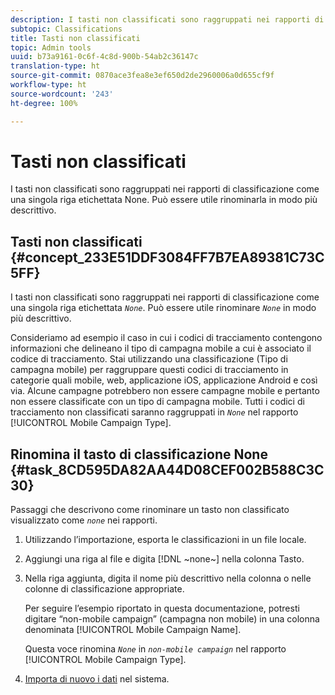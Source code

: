 ```yaml
---
description: I tasti non classificati sono raggruppati nei rapporti di classificazione come una singola riga etichettata None. Può essere utile rinominarla in modo più descrittivo.
subtopic: Classifications
title: Tasti non classificati
topic: Admin tools
uuid: b73a9161-0c6f-4c8d-900b-54ab2c36147c
translation-type: ht
source-git-commit: 0870ace3fea8e3ef650d2de2960006a0d655cf9f
workflow-type: ht
source-wordcount: '243'
ht-degree: 100%

---
```



# Tasti non classificati

I tasti non classificati sono raggruppati nei rapporti di classificazione come una singola riga etichettata None. Può essere utile rinominarla in modo più descrittivo.

## Tasti non classificati {#concept_233E51DDF3084FF7B7EA89381C73C5FF}

I tasti non classificati sono raggruppati nei rapporti di classificazione come una singola riga etichettata *`None`*. Può essere utile rinominare *`None`* in modo più descrittivo.

Consideriamo ad esempio il caso in cui i codici di tracciamento contengono informazioni che delineano il tipo di campagna mobile a cui è associato il codice di tracciamento. Stai utilizzando una classificazione (Tipo di campagna mobile) per raggruppare questi codici di tracciamento in categorie quali mobile, web, applicazione iOS, applicazione Android e così via. Alcune campagne potrebbero non essere campagne mobile e pertanto non essere classificate con un tipo di campagna mobile. Tutti i codici di tracciamento non classificati saranno raggruppati in *`None`* nel rapporto [!UICONTROL Mobile Campaign Type].

## Rinomina il tasto di classificazione None {#task_8CD595DA82AA44D08CEF002B588C3C30}

<!-- 

t_rename_classification_none.xml

 -->

Passaggi che descrivono come rinominare un tasto non classificato visualizzato come *`none`* nei rapporti.

1. Utilizzando l’importazione, esporta le classificazioni in un file locale.
1. Aggiungi una riga al file e digita [!DNL ~none~] nella colonna Tasto.
1. Nella riga aggiunta, digita il nome più descrittivo nella colonna o nelle colonne di classificazione appropriate.

   Per seguire l’esempio riportato in questa documentazione, potresti digitare “non-mobile campaign” (campagna non mobile) in una colonna denominata [!UICONTROL Mobile Campaign Name].

   Questa voce rinomina *`None`* in *`non-mobile campaign`* nel rapporto [!UICONTROL Mobile Campaign Type].
1. [Importa di nuovo i dati](/help/components/classifications/importer/import-file.md) nel sistema.
